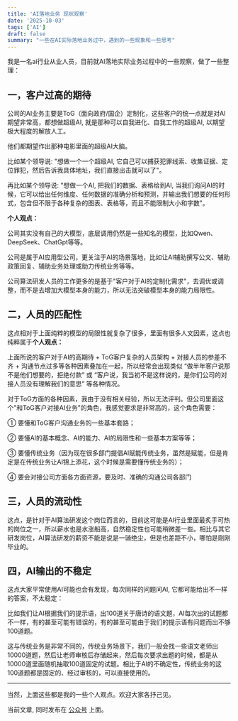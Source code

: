 ```yaml
---
title: 'AI落地业务 现状观察'
date: '2025-10-03'
tags: ['AI']
draft: false
summary: "一些在AI实际落地业务过中，遇到的一些现象和一些思考"
---
```


我是一名ai行业从业人员，目前就AI落地实际业务过程中的一些观察，做了一些整理：

## 一，客户过高的期待

公司的AI业务主要是ToG（面向政府/国企）定制化，这些客户的统一点就是对AI期望非常高，都想做超级AI, 就是那种可以自我进化、自我工作的超级AI,  以期望极大程度的解放人工。

他们都期望作出那种电影里面的超级AI大脑。 

比如某个领导说: "想做一个一个超级AI, 它自己可以捕获犯罪线索、收集证据、定位罪犯，然后告诉我具体地址，我们直接出击就可以了"。

再比如某个领导说: "想做一个AI, 把我们的数据、表格给到AI, 当我们询问AI的时候，它可以给出任何维度、任何数据的准确分析和预测，并输出我们想要的任何形式，包含但不限于各种复杂的图表、表格等，而且不能限制大小和字数"。

**个人观点：**

公司其实没有自己的大模型，底层调用仍然是一些知名的模型，比如Qwen、DeepSeek、ChatGpt等等。

公司是属于AI应用型公司，更关注于AI的场景落地，比如让AI辅助撰写公文、辅助政策回复、辅助业务处理或助力传统业务等等。

公司算法研发人员的工作更多的是基于"客户对于AI的定制化需求"，去调优或调整，而不是去增加大模型本身的能力，所以无法突破模型本身的能力局限性。

## 二，人员的匹配性
这点相对于上面纯粹的模型的局限性就复杂了很多，里面有很多人文因素，这点也纯粹属于**个人观点：**

上面所说的客户对于AI的高期待 + ToG客户复杂的人员架构 + 对接人员的参差不齐 + 沟通节点过多等各种因素叠加在一起，所以经常会出现类似 “做半年客户说那不是他们想要的，拒绝付款” 或 “客户说，我当初不是这样说的，是你们公司的对接人员没有理解我们的意思”  等各种情况。

对于ToG方面的各种因素，我由于没有相关经验，所以无法评判。但公司里面这个"和ToG客户对接AI业务"的角色，我感觉要求是非常高的，这个角色需要：

① 要懂和ToG客户沟通业务的一些基本套路； 

② 要懂AI的基本概念、AI的能力、AI的局限性和一些基本方案等等；

③ 要懂传统业务（因为现在很多部门提倡AI赋能传统业务，虽然是赋能，但是肯定是在传统业务让AI锦上添花，这个时候是需要懂传统业务的）；

④ 要会对接公司方面各方面资源，要及时、准确的沟通公司各部门

## 三，人员的流动性

这点，是针对于AI算法研发这个岗位而言的，目前这可能是AI行业里面最炙手可热的岗位之一，所以薪水也是水涨船高，自然稳定性也可能稍微差一些。相比与其它研发岗位，AI算法研发的薪资不能是说是一骑绝尘，但是也差距不小，哪怕是刚刚毕业的。

## 四，AI输出的不稳定

这点大家平常使用AI可能也会有发现，每次同样的问题问AI, 它都可能给出不一样的答案，不太稳定：

比如我们让AI根据我们的提示语，出100道关于唐诗的语文题，AI每次出的试题都不一样，有的甚至可能有错误的，有的甚至可能由于我们的提示语有问题而出不够100道题。

这与传统业务是非常不同的，传统业务场景下，我们一般会找一些语文老师出10000道题，然后让老师审核后存储起来，然后每次要求出题的时候，都是从10000道里面随机抽取100道固定的试题。相比于AI的不确定性，传统业务的这100道题都是固定的、经过审核的，可以直接使用的。


--- 
当然，上面这些都是我的一些个人观点。欢迎大家各抒己见。

当前文章, 同时发布在 [公众号](https://mp.weixin.qq.com/s/fBg2n7AuYIsksmxOOINjUw) 上面。